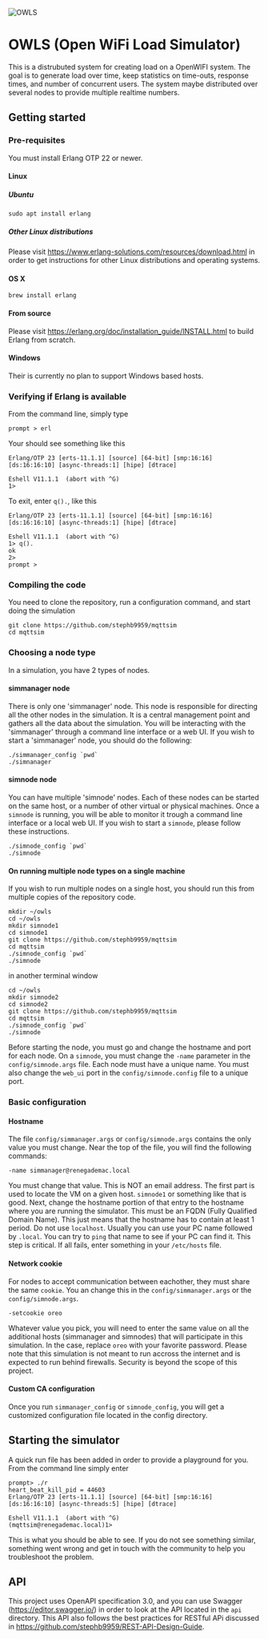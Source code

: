 ![OWLS](images/owls.jpg?raw=true "OWLS")
# OWLS (Open WiFi Load Simulator)
This is a distrubuted system for creating load on a OpenWIFI system. The goal is to generate load over time, keep statistics
on time-outs, response times, and number of concurrent users. The system maybe distributed over several nodes to provide multiple 
realtime numbers.

## Getting started
### Pre-requisites
You must install Erlang OTP 22 or newer.
#### Linux 
##### Ubuntu
```
sudo apt install erlang
```
##### Other Linux distributions
Please visit https://www.erlang-solutions.com/resources/download.html in order to get instructions for 
other Linux distributions and operating systems.

#### OS X
```
brew install erlang 
```

#### From source
Please visit https://erlang.org/doc/installation_guide/INSTALL.html to build Erlang from scratch.

#### Windows
Their is currently no plan to support Windows based hosts.

### Verifying if Erlang is available
From the command line, simply type 
```
prompt > erl
```
Your should see something like this
```
Erlang/OTP 23 [erts-11.1.1] [source] [64-bit] [smp:16:16] [ds:16:16:10] [async-threads:1] [hipe] [dtrace]

Eshell V11.1.1  (abort with ^G)
1>
```
 To exit, enter `q().`, like this
 ```
 Erlang/OTP 23 [erts-11.1.1] [source] [64-bit] [smp:16:16] [ds:16:16:10] [async-threads:1] [hipe] [dtrace]

Eshell V11.1.1  (abort with ^G)
1> q().
ok
2>                                                                                
prompt >
```
### Compiling the code
You need to clone the repository, run a configuration command, and start doing the simulation

```
git clone https://github.com/stephb9959/mqttsim
cd mqttsim
```

### Choosing a node type
In a simulation, you have 2 types of nodes. 

#### simmanager node
There is only one 'simmanager' node. This node is responsible for directing all the other nodes in the simulation. It is a 
central management point and gathers all the data about the simulation. You will be interacting with the 'simmanager' through a 
command line interface or a web UI. If you wish to start a 'simmanager' node, you should do the following:

```
./simmanager_config `pwd`
./simnanager
```

#### simnode node
You can have multiple 'simnode' nodes. Each of these nodes can be started on the same host, or a number of other virtual or physical machines.
Once a `simnode` is running, you will be able to monitor it trough a command line interface or a local web UI. If you wish to start a `simnode`, please 
follow these instructions. 

```
./simnode_config `pwd`
./simnode
```

#### On running multiple node types on a single machine
If you wish to run multiple nodes on a single host, you should run this from multiple copies of the repository code. 

```
mkdir ~/owls
cd ~/owls
mkdir simnode1
cd simnode1
git clone https://github.com/stephb9959/mqttsim
cd mqttsim
./simnode_config `pwd`
./simnode
```

in another terminal window

```
cd ~/owls
mkdir simnode2
cd simnode2
git clone https://github.com/stephb9959/mqttsim
cd mqttsim
./simnode_config `pwd`
./simnode
```

Before starting the node, you must go and change the hostname and port for each node. On a `simnode`, you must change
the `-name` parameter in the `config/simnode.args` file. Each node must have a unique name. You must also change the `web_ui` port 
in the `config/simnode.config` file to a unique port.  

### Basic configuration
#### Hostname
The file `config/simmanager.args` or `config/simnode.args` contains the only value you must change. Near the top of the 
file, you will find the following commands:
```
-name simmanager@renegademac.local
```
You must change that value. This is NOT an email address. The first part is used to locate the VM on a given host. `simnode1` or 
something like that is good. Next, change the hostname portion of that entry to the hostname where you are running the simulator. 
This must be an FQDN (Fully Qualified Domain Name). This just means that the hostname has to contain at least 1 period. Do not use `localhost`. 
Usually you can use your PC name followed by `.local`. You can try to `ping` that name to see if your PC can find it. This step is critical. 
If all fails, enter something in your `/etc/hosts` file.

#### Network cookie
For nodes to accept communication between eachother, they must share the same `cookie`. You an change this in the `config/simmanager.args` or the `config/simnode.args`. 
```
-setcookie oreo
```
Whatever value you pick, you will need to enter the same value on all the additional hosts (simmanager and simnodes)
that will participate in this simulation. In the case, replace `oreo` with your favorite password. Please note that this simulation is not meant 
to run accross the internet and is expected to run behind firewalls. Security is beyond the scope of this project.
#### Custom CA configuration
Once you run `simmanager_config` or `simnode_config`, you will get a customized configuration file located in the config directory.

 ## Starting the simulator
 A quick run file has been added in order to provide a playground for you. From the command line simply enter
 ```
 prompt> ./r
heart_beat_kill_pid = 44603
Erlang/OTP 23 [erts-11.1.1] [source] [64-bit] [smp:16:16] [ds:16:16:10] [async-threads:5] [hipe] [dtrace]

Eshell V11.1.1  (abort with ^G)
(mqttsim@renegademac.local)1> 
```
This is what you should be able to see. If you do not see something similar, something went wrong and get in touch
with the community to help you troubleshoot the problem. 

## API
This project uses OpenAPI specification 3.0, and you can use Swagger (https://editor.swagger.io/) in order to look at the API located in the `api` directory. 
This API also follows the best practices for RESTful APi discussed in https://github.com/stephb9959/REST-API-Design-Guide. 
